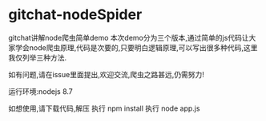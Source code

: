 # gitchat-nodeSpider
gitchat讲解node爬虫简单demo
本次demo分为三个版本,通过简单的js代码让大家学会node爬虫原理,代码是次要的,只要明白逻辑原理,可以写出很多种代码,这里我仅列举三种方法.


如有问题,请在issue里面提出,欢迎交流,爬虫之路甚远,仍需努力!

运行环境:nodejs 8.7

如想使用,请下载代码,解压
 执行 npm install
 执行 node app.js
 
 